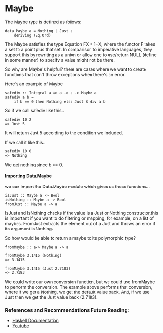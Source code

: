 # Maybe 

The Maybe type is defined as follows:
```
data Maybe a = Nothing | Just a
    deriving (Eq,Ord)
```
The Maybe satisfies the type Equation FX = 1+X, where the functor F takes a set to a point plus that set. In comparison to imperative languages, they support this by rewriting as a union or allow one to use/return NULL (define in some manner) to specify a value might not be there. 

So why are Maybe's helpful? there are cases where we want to create functions that don't throw exceptions when there's an error. 

Here's an example of Maybe 
```
safediv :: Integral a => a -> a -> Maybe a
safediv a b =
    if b == 0 then Nothing else Just $ div a b
```

So if we call safediv like this..
```
safediv 10 2
=> Just 5
```
It will return Just 5 according to the condition we included. 


If we call it like this..
```
safediv 10 0
=> Nothing  
```
We get nothing since b == 0. 



#### Importing Data.Maybe

we can import the Data.Maybe module which gives us these functions...

```
isJust :: Maybe a -> Bool
isNothing :: Maybe a -> Bool 
fromJust :: Maybe a -> a
```

IsJust and IsNothing checks if the value is a Just or Nothing constructor,this is important if you want to do filtering or mapping, for example, on a list of maybes. FromJust extracts the element out of a Just and throws an error if its argument is Nothing.

So how would be able to return a maybe to its polymorphic type?
```
fromMaybe :: a-> Maybe a -> a

fromMaybe 3.1415 (Nothing)
=> 3.1415

fromMaybe 3.1415 (Just 2.7183)
=> 2.7183
```
We could write our own conversion function, but we could use fromMaybe to perform the conversion. The example above performs that conversion, where if we get a Nothing, we get the default value back. And, if we use Just then we get the Just value back (2.7183).

### References and Recommendations Future Reading:
- [Haskell Documentation](https://wiki.haskell.org/Maybe)
- [Youtube](https://www.youtube.com/watch?v=O0iohEXMCsU&list=PLe7Ei6viL6jGp1Rfu0dil1JH1SHk9bgDV&index=14)